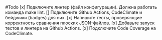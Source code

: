 #Todo
[x] Подключите линтер (файл конфигурации). Должна работать команда make lint.
[] Подключите Github Actions, CodeClimate и бейджики (badges) для них.
[x] Напишите тесты, проверяющие корректность сравнения плоских JSON-файлов.
[x] Добавьте запуск тестов и линтера на Github Actions.
[x] Подключите Code Coverage на CodeClimate.
